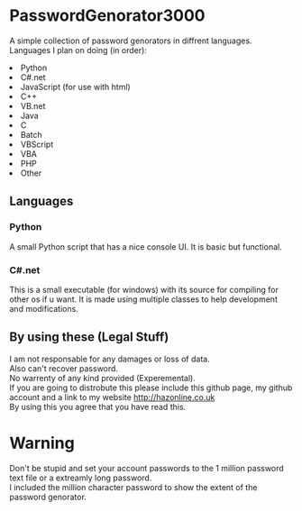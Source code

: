 # PasswordGenorator3000
A simple collection of password genorators in diffrent languages.
Languages I plan on doing (in order):

  <li>Python</li>
  <li>C#.net</li>
  <li>JavaScript (for use with html)</li>
  <li>C++</li>
  <li>VB.net</li>  
  <li>Java</li>
  <li>C</li>
  <li>Batch</li>
  <li>VBScript</li>
  <li>VBA</li>
  <li>PHP</li>
  <li>Other</li>

## Languages
### Python
A small Python script that has a nice console UI. It is basic but functional.
### C#.net
This is a small executable (for windows) with its source for compiling for other os if u want. It is made using multiple classes to help development and modifications.
## By using these (Legal Stuff)
I am not responsable for any damages or loss of data.<br/>
Also can't recover password.<br/>
No warrenty of any kind provided (Experemental).<br/>
If you are going to distrobute this please include this github page, my github account and a link to my website <a href="http://hazonline.co.uk">http://hazonline.co.uk</a><br/>
By using this you agree that you have read this.
# Warning
Don't be stupid and set your account passwords to the 1 million password text file or a extreamly long password.<br/>
I included the million character password to show the extent of the password genorator.

